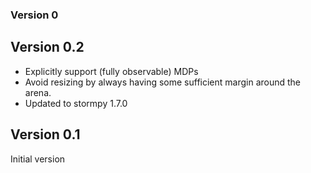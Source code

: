 ### Version 0

## Version 0.2

- Explicitly support (fully observable) MDPs
- Avoid resizing by always having some sufficient margin around the arena.
- Updated to stormpy 1.7.0

## Version 0.1

Initial version